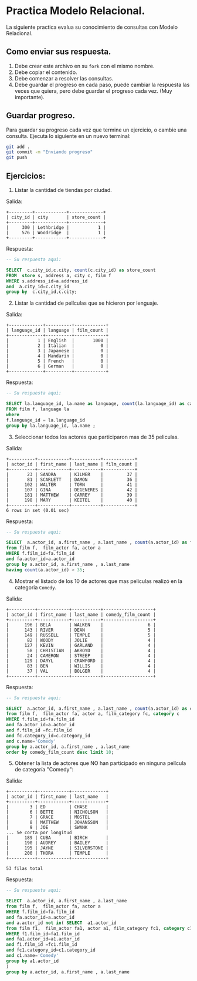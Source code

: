 # Practica Modelo Relacional.

La siguiente practica evalua su conocimiento de consultas con Modelo Relacional.

## Como enviar sus respuesta.

1. Debe crear este archivo en su `fork` con el mismo nombre.
2. Debe copiar el contenido.
3. Debe comenzar a resolver las consultas.
4. Debe guardar el progreso en cada paso, puede cambiar la respuesta las veces que quiera, pero debe guardar el progreso cada vez. (Muy importante).

## Guardar progreso.

Para guardar su progreso cada vez que termine un ejercicio, o cambie una consulta. Ejecuta lo siguiente en un nuevo terminal:

```bash
git add .
git commit -m "Enviando progreso"
git push
```

## Ejercicios:

1. Listar la cantidad de tiendas por ciudad.

Salida:
```
+---------+------------+-------------+
| city_id | city       | store_count |
+---------+------------+-------------+
|     300 | Lethbridge |           1 |
|     576 | Woodridge  |           1 |
+---------+------------+-------------+
```

Respuesta:
```sql
-- Su respuesta aqui:

SELECT  c.city_id,c.city, count(c.city_id) as store_count
FROM  store s, address a, city c, film f
WHERE s.address_id=a.address_id
and  a.city_id=c.city_id
group by  c.city_id,c.city;
```

2. Listar la cantidad de películas que se hicieron por lenguaje.

Salida:
```
+-------------+----------+------------+
| language_id | language | film_count |
+-------------+----------+------------+
|           1 | English  |       1000 |
|           2 | Italian  |          0 |
|           3 | Japanese |          0 |
|           4 | Mandarin |          0 |
|           5 | French   |          0 |
|           6 | German   |          0 |
+-------------+----------+------------+
```

Respuesta:
```sql
-- Su respuesta aqui:

SELECT la.language_id, la.name as language, count(la.language_id) as cantidad
FROM film f, language la
where  
f.language_id = la.language_id
group by la.language_id, la.name ;
```

3.  Seleccionar todos los actores que participaron mas de 35 peliculas.

Salida:

```
+----------+------------+-----------+------------+
| actor_id | first_name | last_name | film_count |
+----------+------------+-----------+------------+
|       23 | SANDRA     | KILMER    |         37 |
|       81 | SCARLETT   | DAMON     |         36 |
|      102 | WALTER     | TORN      |         41 |
|      107 | GINA       | DEGENERES |         42 |
|      181 | MATTHEW    | CARREY    |         39 |
|      198 | MARY       | KEITEL    |         40 |
+----------+------------+-----------+------------+
6 rows in set (0.01 sec)
```

Respuesta:
```sql
-- Su respuesta aqui:

SELECT  a.actor_id, a.first_name , a.last_name , count(a.actor_id) as film_count
from film f,  film_actor fa, actor a
WHERE f.film_id=fa.film_id
and fa.actor_id=a.actor_id
group by a.actor_id, a.first_name , a.last_name
having count(a.actor_id) > 35;
```

4. Mostrar el listado de los 10 de actores que mas peliculas realizó en la categoria `Comedy`.

Salida:
```
+----------+------------+-----------+-------------------+
| actor_id | first_name | last_name | comedy_film_count |
+----------+------------+-----------+-------------------+
|      196 | BELA       | WALKEN    |                 6 |
|      143 | RIVER      | DEAN      |                 5 |
|      149 | RUSSELL    | TEMPLE    |                 5 |
|       82 | WOODY      | JOLIE     |                 4 |
|      127 | KEVIN      | GARLAND   |                 4 |
|       58 | CHRISTIAN  | AKROYD    |                 4 |
|       24 | CAMERON    | STREEP    |                 4 |
|      129 | DARYL      | CRAWFORD  |                 4 |
|       83 | BEN        | WILLIS    |                 4 |
|       37 | VAL        | BOLGER    |                 4 |
+----------+------------+-----------+-------------------+
```

Respuesta:
```sql
-- Su respuesta aqui:

SELECT  a.actor_id, a.first_name , a.last_name , count(a.actor_id) as comedy_film_count
from film f,  film_actor fa, actor a, film_category fc, category c
WHERE f.film_id=fa.film_id
and fa.actor_id=a.actor_id
and f.film_id =fc.film_id
and fc.category_id=c.category_id
and c.name='Comedy'
group by a.actor_id, a.first_name , a.last_name
order by comedy_film_count desc limit 10;

```

5. Obtener la lista de actores que NO han participado en ninguna película de categoría "Comedy":

Salida:
```
+----------+------------+-------------+
| actor_id | first_name | last_name   |
+----------+------------+-------------+
|        3 | ED         | CHASE       |
|        6 | BETTE      | NICHOLSON   |
|        7 | GRACE      | MOSTEL      |
|        8 | MATTHEW    | JOHANSSON   |
|        9 | JOE        | SWANK       |
... Se corta por longitud
|      189 | CUBA       | BIRCH       |
|      190 | AUDREY     | BAILEY      |
|      195 | JAYNE      | SILVERSTONE |
|      200 | THORA      | TEMPLE      |
+----------+------------+-------------+

53 filas total
```
Respuesta:
```sql
-- Su respuesta aqui:

SELECT  a.actor_id, a.first_name , a.last_name 
from film f,  film_actor fa, actor a
WHERE f.film_id=fa.film_id
and fa.actor_id=a.actor_id
and a.actor_id not in( SELECT  a1.actor_id
from film f1,  film_actor fa1, actor a1, film_category fc1, category c1
WHERE f1.film_id=fa1.film_id
and fa1.actor_id=a1.actor_id
and f1.film_id =fc1.film_id
and fc1.category_id=c1.category_id
and c1.name='Comedy'
group by a1.actor_id
) 
group by a.actor_id, a.first_name , a.last_name

```
